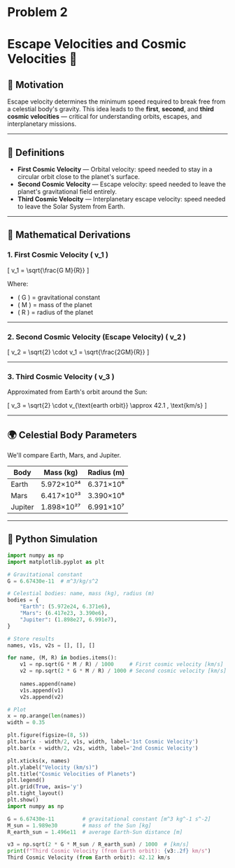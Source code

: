 # Problem 2
# Escape Velocities and Cosmic Velocities 🌌

## 📘 Motivation

Escape velocity determines the minimum speed required to break free from a celestial body's gravity. This idea leads to the **first**, **second**, and **third cosmic velocities** — critical for understanding orbits, escapes, and interplanetary missions.

---

## 🚀 Definitions

- **First Cosmic Velocity** — Orbital velocity: speed needed to stay in a circular orbit close to the planet's surface.
- **Second Cosmic Velocity** — Escape velocity: speed needed to leave the planet's gravitational field entirely.
- **Third Cosmic Velocity** — Interplanetary escape velocity: speed needed to leave the Solar System from Earth.

---

## 📐 Mathematical Derivations

### 1. First Cosmic Velocity \( v_1 \)

\[
v_1 = \sqrt{\frac{G M}{R}}
\]

Where:
- \( G \) = gravitational constant
- \( M \) = mass of the planet
- \( R \) = radius of the planet

---

### 2. Second Cosmic Velocity (Escape Velocity) \( v_2 \)

\[
v_2 = \sqrt{2} \cdot v_1 = \sqrt{\frac{2GM}{R}}
\]

---

### 3. Third Cosmic Velocity \( v_3 \)

Approximated from Earth's orbit around the Sun:

\[
v_3 = \sqrt{2} \cdot v_{\text{earth orbit}} \approx 42.1 \, \text{km/s}
\]

---

## 🌍 Celestial Body Parameters

We'll compare Earth, Mars, and Jupiter.

| Body     | Mass (kg)         | Radius (m)        |
|----------|-------------------|-------------------|
| Earth    | 5.972×10²⁴        | 6.371×10⁶         |
| Mars     | 6.417×10²³        | 3.390×10⁶         |
| Jupiter  | 1.898×10²⁷        | 6.991×10⁷         |

---

## 🧪 Python Simulation

```python
import numpy as np
import matplotlib.pyplot as plt

# Gravitational constant
G = 6.67430e-11  # m^3/kg/s^2

# Celestial bodies: name, mass (kg), radius (m)
bodies = {
    "Earth": (5.972e24, 6.371e6),
    "Mars": (6.417e23, 3.390e6),
    "Jupiter": (1.898e27, 6.991e7),
}

# Store results
names, v1s, v2s = [], [], []

for name, (M, R) in bodies.items():
    v1 = np.sqrt(G * M / R) / 1000     # First cosmic velocity [km/s]
    v2 = np.sqrt(2 * G * M / R) / 1000 # Second cosmic velocity [km/s]
    
    names.append(name)
    v1s.append(v1)
    v2s.append(v2)

# Plot
x = np.arange(len(names))
width = 0.35

plt.figure(figsize=(8, 5))
plt.bar(x - width/2, v1s, width, label='1st Cosmic Velocity')
plt.bar(x + width/2, v2s, width, label='2nd Cosmic Velocity')

plt.xticks(x, names)
plt.ylabel("Velocity (km/s)")
plt.title("Cosmic Velocities of Planets")
plt.legend()
plt.grid(True, axis='y')
plt.tight_layout()
plt.show()
import numpy as np

G = 6.67430e-11         # gravitational constant [m^3 kg^-1 s^-2]
M_sun = 1.989e30        # mass of the Sun [kg]
R_earth_sun = 1.496e11  # average Earth-Sun distance [m]

v3 = np.sqrt(2 * G * M_sun / R_earth_sun) / 1000  # [km/s]
print(f"Third Cosmic Velocity (from Earth orbit): {v3:.2f} km/s")
Third Cosmic Velocity (from Earth orbit): 42.12 km/s
